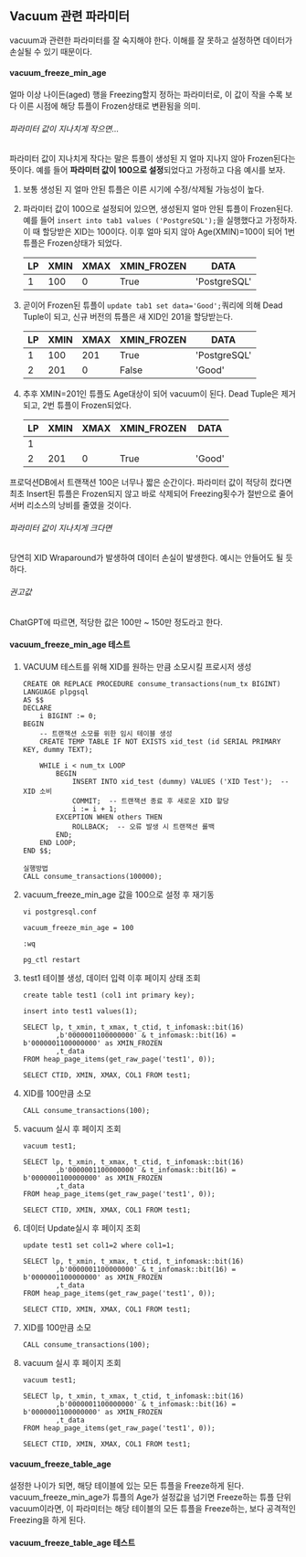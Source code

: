 ## Vacuum 관련 파라미터
vacuum과 관련한 파라미터를 잘 숙지해야 한다. 이해를 잘 못하고 설정하면 데이터가 손실될 수 있기 때문이다.

#### vacuum_freeze_min_age
얼마 이상 나이든(aged) 행을 Freezing할지 정하는 파라미터로, 이 값이 작을 수록 보다 이른 시점에 해당 튜플이 Frozen상태로 변환됨을 의미.    
###### 파라미터 값이 지나치게 작으면...
파라미터 값이 지나치게 작다는 말은 튜플이 생성된 지 얼마 지나지 않아 Frozen된다는 뜻이다. 예를 들어 **파라미터 값이 100으로 설정**되었다고 가정하고 다음 예시를 보자.
1. 보통 생성된 지 얼마 안된 튜플은 이른 시기에 수정/삭제될 가능성이 높다.
2. 파라미터 값이 100으로 설정되어 있으면, 생성된지 얼마 안된 튜플이 Frozen된다. 예를 들어 `insert into tab1 values ('PostgreSQL');`을 실행했다고 가정하자. 이 때 할당받은 XID는 100이다. 이후 얼마 되지 않아 Age(XMIN)=100이 되어 1번 튜플은 Frozen상태가 되었다.
   
   |LP| XMIN |XMAX |XMIN_FROZEN | DATA |
   | --- | --- | --- | --- | --- |
   | 1 | 100 | 0 | True | 'PostgreSQL' |
3. 곧이어 Frozen된 튜플이 `update tab1 set data='Good';`쿼리에 의해 Dead Tuple이 되고, 신규 버전의 튜플은 새 XID인 201을 할당받는다.

   |LP| XMIN |XMAX |XMIN_FROZEN | DATA |
   | --- | --- | --- | --- | --- |
   | 1 | 100 | 201 | True | 'PostgreSQL' |
   | 2 | 201 | 0  | False | 'Good' |
5. 추후 XMIN=201인 튜플도 Age대상이 되어 vacuum이 된다. Dead Tuple은 제거되고, 2번 튜플이 Frozen되었다. 

   |LP| XMIN |XMAX |XMIN_FROZEN | DATA |
   | --- | --- | --- | --- | --- |
   | 1 |  |  |  |  |
   | 2 | 201 | 0  | True | 'Good' |
프로덕션DB에서 트랜잭션 100은 너무나 짧은 순간이다. 파라미터 값이 적당히 컸다면 최초 Insert된 튜플은 Frozen되지 않고 바로 삭제되어 Freezing횟수가 절반으로 줄어 서버 리소스의 낭비를 줄였을 것이다.

###### 파라미터 값이 지나치게 크다면
당연히 XID Wraparound가 발생하여 데이터 손실이 발생한다. 예시는 안들어도 될 듯 하다.

###### 권고값
ChatGPT에 따르면, 적당한 값은 100만 ~ 150만 정도라고 한다.

#### vacuum_freeze_min_age 테스트

1. VACUUM 테스트를 위해 XID를 원하는 만큼 소모시킬 프로시저 생성
   ```
   CREATE OR REPLACE PROCEDURE consume_transactions(num_tx BIGINT)
   LANGUAGE plpgsql
   AS $$
   DECLARE
       i BIGINT := 0;
   BEGIN
       -- 트랜잭션 소모를 위한 임시 테이블 생성
       CREATE TEMP TABLE IF NOT EXISTS xid_test (id SERIAL PRIMARY KEY, dummy TEXT);
   
       WHILE i < num_tx LOOP   
           BEGIN
               INSERT INTO xid_test (dummy) VALUES ('XID Test');  -- XID 소비
               COMMIT;  -- 트랜잭션 종료 후 새로운 XID 할당
               i := i + 1;
           EXCEPTION WHEN others THEN
               ROLLBACK;  -- 오류 발생 시 트랜잭션 롤백
           END;
       END LOOP;
   END $$;

   실행방법
   CALL consume_transactions(100000);
   ```
2. vacuum_freeze_min_age 값을 100으로 설정 후 재기동
   ```
   vi postgresql.conf

   vacuum_freeze_min_age = 100

   :wq

   pg_ctl restart
   ```

3. test1 테이블 생성, 데이터 입력 이후 페이지 상태 조회
   ```
   create table test1 (col1 int primary key);

   insert into test1 values(1);

   SELECT lp, t_xmin, t_xmax, t_ctid, t_infomask::bit(16)
           ,b'0000001100000000' & t_infomask::bit(16) = b'0000001100000000' as XMIN_FROZEN
           ,t_data
   FROM heap_page_items(get_raw_page('test1', 0));

   SELECT CTID, XMIN, XMAX, COL1 FROM test1;   
   ```

4. XID를 100만큼 소모
   ```
   CALL consume_transactions(100);
   ```

5. vacuum 실시 후 페이지 조회
   ```
   vacuum test1;

   SELECT lp, t_xmin, t_xmax, t_ctid, t_infomask::bit(16)
           ,b'0000001100000000' & t_infomask::bit(16) = b'0000001100000000' as XMIN_FROZEN
           ,t_data
   FROM heap_page_items(get_raw_page('test1', 0));

   SELECT CTID, XMIN, XMAX, COL1 FROM test1;
   ```

6. 데이터 Update실시 후 페이지 조회
   ```
   update test1 set col1=2 where col1=1;

   SELECT lp, t_xmin, t_xmax, t_ctid, t_infomask::bit(16)
           ,b'0000001100000000' & t_infomask::bit(16) = b'0000001100000000' as XMIN_FROZEN
           ,t_data
   FROM heap_page_items(get_raw_page('test1', 0));

   SELECT CTID, XMIN, XMAX, COL1 FROM test1;
   ```

7. XID를 100만큼 소모
   ```
   CALL consume_transactions(100);
   ```
8. vacuum 실시 후 페이지 조회
   ```
   vacuum test1;

   SELECT lp, t_xmin, t_xmax, t_ctid, t_infomask::bit(16)
           ,b'0000001100000000' & t_infomask::bit(16) = b'0000001100000000' as XMIN_FROZEN
           ,t_data
   FROM heap_page_items(get_raw_page('test1', 0));

   SELECT CTID, XMIN, XMAX, COL1 FROM test1;
   ```

#### vacuum_freeze_table_age
설정한 나이가 되면, 해당 테이블에 있는 모든 튜플을 Freeze하게 된다. vacuum_freeze_min_age가 튜플의 Age가 설정값을 넘기면 Freeze하는 튜플 단위 vacuum이라면, 이 파라미터는 
해당 테이블의 모든 튜플을 Freeze하는, 보다 공격적인 Freezing을 하게 된다.

#### vacuum_freeze_table_age 테스트

